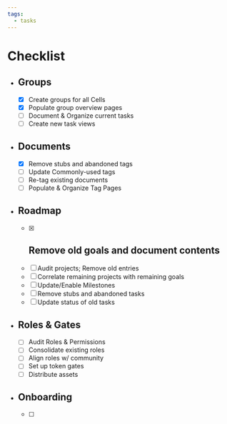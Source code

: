 ```yaml
---
tags:
  - tasks
---
```


# Checklist
- ## Groups
	- [x] Create groups for all Cells
	- [x] Populate group overview pages
	- [ ] Document & Organize current tasks
	- [ ] Create new task views
- ## Documents
	- [x] Remove stubs and abandoned tags
	- [ ] Update Commonly-used tags
	- [ ] Re-tag existing documents
	- [ ] Populate & Organize Tag Pages
- ## Roadmap
	- [x] Remove old goals and document contents
		- 
	- [ ] Audit projects; Remove old entries
	- [ ] Correlate remaining projects with remaining goals
	- [ ] Update/Enable Milestones
	- [ ] Remove stubs and abandoned tasks
	- [ ] Update status of old tasks
- ## Roles & Gates
	- [ ] Audit Roles & Permissions
	- [ ] Consolidate existing roles
	- [ ] Align roles w/ community
	- [ ] Set up token gates
	- [ ] Distribute assets
- ## Onboarding
	- [ ] 
